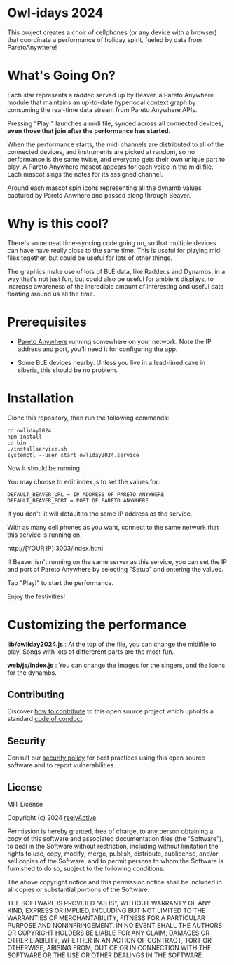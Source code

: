 Owl-idays 2024
==============

This project creates a choir of cellphones (or any device with a browser) that coordinate a performance of holiday spirit, fueled by data from ParetoAnywhere!

What's Going On?
====================

Each star represents a raddec served up by Beaver, a Pareto Anywhere module that maintains an up-to-date hyperlocal context graph by consuming the real-time data stream from Pareto Anywhere APIs.

Pressing "Play!" launches a midi file, synced across all connected devices, __even those that join after the performance has started__.

When the performance starts, the midi channels are distributed to all of the connected devices, and instruments are picked at random, so no performance is the same twice, and everyone gets their own unique part to play. A Pareto Anywhere mascot appears for each voice in the midi file. Each mascot sings the notes for its assigned channel.

Around each mascot spin icons representing all the dynamb values captured by Pareto Anwhere and passed along through Beaver.

Why is this cool?
====================

There's some neat time-syncing code going on, so that multiple devices can have have really close to the same time. This is useful for playing midi files together, but could be useful for lots of other things.

The graphics make use of lots of BLE data, like Raddecs and Dynambs, in a way that's not just fun, but could also be useful for ambient displays, to increase awareness of the incredible amount of interesting and useful data floating around us all the time. 

Prerequisites
=============
- [Pareto Anywhere](https://github.com/reelyactive/pareto-anywhere) running somewhere on your network. Note the IP address and port, you'll need it for configuring the app.

- Some BLE devices nearby. Unless you live in a lead-lined cave in siberia, this should be no problem.

Installation
============

Clone this repository, then run the following commands:

```
cd owliday2024
npm install
cd bin
./installservice.sh
systemctl --user start owliday2024.service 
```

Now it should be running.

You may choose to edit index.js to set the values for:
```
DEFAULT_BEAVER_URL = IP ADDRESS OF PARETO ANYWHERE
DEFAULT_BEAVER_PORT = PORT OF PARETO ANYWHERE
```

If you don't, it will default to the same IP address as the service.

With as many cell phones as you want, connect to the same network that this service is running on.

http://[YOUR IP]:3003/index.html

If Beaver isn't running on the same server as this service, you can set the IP and port of Pareto Anywhere by selecting "Setup" and entering the values.

Tap "Play!" to start the performance.

Enjoy the festivities!


Customizing the performance
============================

**lib/owliday2024.js** : At the top of the file, you can change the midifile to play. Songs with lots of differerent parts are the most fun.

**web/js/index.js** : You can change the images for the singers, and the icons for the dynambs.

Contributing
------------

Discover [how to contribute](CONTRIBUTING.md) to this open source project which upholds a standard [code of conduct](CODE_OF_CONDUCT.md).


Security
--------

Consult our [security policy](SECURITY.md) for best practices using this open source software and to report vulnerabilities.


License
-------

MIT License

Copyright (c) 2024 [reelyActive](https://www.reelyactive.com)

Permission is hereby granted, free of charge, to any person obtaining a copy of this software and associated documentation files (the "Software"), to deal in the Software without restriction, including without limitation the rights to use, copy, modify, merge, publish, distribute, sublicense, and/or sell copies of the Software, and to permit persons to whom the Software is furnished to do so, subject to the following conditions:

The above copyright notice and this permission notice shall be included in all copies or substantial portions of the Software.

THE SOFTWARE IS PROVIDED "AS IS", WITHOUT WARRANTY OF ANY KIND, EXPRESS OR 
IMPLIED, INCLUDING BUT NOT LIMITED TO THE WARRANTIES OF MERCHANTABILITY, 
FITNESS FOR A PARTICULAR PURPOSE AND NONINFRINGEMENT. IN NO EVENT SHALL THE 
AUTHORS OR COPYRIGHT HOLDERS BE LIABLE FOR ANY CLAIM, DAMAGES OR OTHER 
LIABILITY, WHETHER IN AN ACTION OF CONTRACT, TORT OR OTHERWISE, ARISING FROM, 
OUT OF OR IN CONNECTION WITH THE SOFTWARE OR THE USE OR OTHER DEALINGS IN 
THE SOFTWARE.
